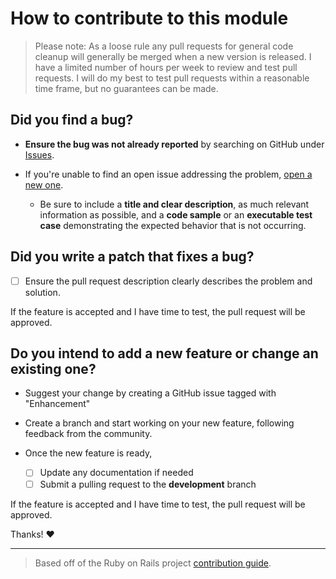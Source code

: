 # How to contribute to this module

> Please note: As a loose rule any pull requests for general code cleanup will generally be merged when a new version is released. I have a limited number of hours per week to review and test pull requests. I will do my best to test pull requests within a reasonable time frame, but no guarantees can be made.

## **Did you find a bug?**

* **Ensure the bug was not already reported** by searching on GitHub under [Issues](https://github.com/Celerium/AuvikAPI/issues).

* If you're unable to find an open issue addressing the problem, [open a new one](https://github.com/Celerium/AuvikAPI/issues/new/choose).
  * Be sure to include a **title and clear description**, as much relevant information as possible, and a **code sample** or an **executable test case** demonstrating the expected behavior that is not occurring.

## **Did you write a patch that fixes a bug?**

* [ ] Ensure the pull request description clearly describes the problem and solution.

If the feature is accepted and I have time to test, the pull request will be approved.

## **Do you intend to add a new feature or change an existing one?**

* Suggest your change by creating a GitHub issue tagged with "Enhancement"

* Create a branch and start working on your new feature, following feedback from the community.

* Once the new feature is ready,

  * [ ] Update any documentation if needed
  * [ ] Submit a pulling request to the **development** branch

If the feature is accepted and I have time to test, the pull request will be approved.

Thanks! :heart:

---

> Based off of the Ruby on Rails project [contribution guide](https://github.com/rails/rails/blob/master/CONTRIBUTING.md).
